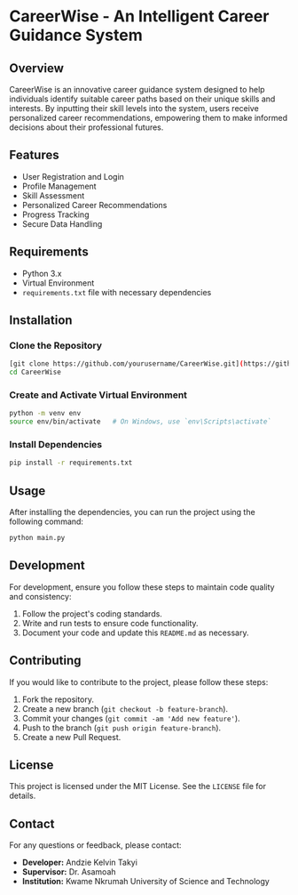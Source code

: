 # CareerWise - An Intelligent Career Guidance System

## Overview
CareerWise is an innovative career guidance system designed to help individuals identify suitable career paths based on their unique skills and interests. By inputting their skill levels into the system, users receive personalized career recommendations, empowering them to make informed decisions about their professional futures.

## Features
- User Registration and Login
- Profile Management
- Skill Assessment
- Personalized Career Recommendations
- Progress Tracking
- Secure Data Handling

## Requirements
- Python 3.x
- Virtual Environment
- `requirements.txt` file with necessary dependencies

## Installation

### Clone the Repository
```bash
[git clone https://github.com/yourusername/CareerWise.git](https://github.com/KelvinAndzie/Mini-Project.git)
cd CareerWise
```

### Create and Activate Virtual Environment
```bash
python -m venv env
source env/bin/activate   # On Windows, use `env\Scripts\activate`
```

### Install Dependencies
```bash
pip install -r requirements.txt
```

## Usage
After installing the dependencies, you can run the project using the following command:
```bash
python main.py
```

## Development
For development, ensure you follow these steps to maintain code quality and consistency:
1. Follow the project's coding standards.
2. Write and run tests to ensure code functionality.
3. Document your code and update this `README.md` as necessary.

## Contributing
If you would like to contribute to the project, please follow these steps:
1. Fork the repository.
2. Create a new branch (`git checkout -b feature-branch`).
3. Commit your changes (`git commit -am 'Add new feature'`).
4. Push to the branch (`git push origin feature-branch`).
5. Create a new Pull Request.

## License
This project is licensed under the MIT License. See the `LICENSE` file for details.

## Contact
For any questions or feedback, please contact:
- **Developer:** Andzie Kelvin Takyi
- **Supervisor:** Dr. Asamoah
- **Institution:** Kwame Nkrumah University of Science and Technology
